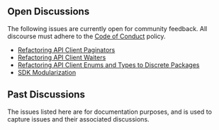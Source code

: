 Open Discussions
---
The following issues are currently open for community feedback.
All discourse must adhere to the [Code of Conduct] policy.

* [Refactoring API Client Paginators](https://github.com/mniehe/aws-sdk-go-v2/issues/439)
* [Refactoring API Client Waiters](https://github.com/mniehe/aws-sdk-go-v2/issues/442)
* [Refactoring API Client Enums and Types to Discrete Packages](https://github.com/mniehe/aws-sdk-go-v2/issues/445)
* [SDK Modularization](https://github.com/mniehe/aws-sdk-go-v2/issues/444)

Past Discussions
---
The issues listed here are for documentation purposes, and is used to capture issues and their associated discussions.

[Code of Conduct]: https://github.com/mniehe/aws-sdk-go-v2/blob/main/CODE_OF_CONDUCT.md
